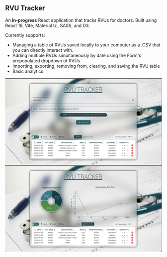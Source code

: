 ## RVU Tracker

An **in-progress** React application that tracks RVUs for doctors. Built using React 19, Vite, Material UI, SASS, and D3.

Currently supports:
<ul>
    <li>Managing a table of RVUs saved locally to your computer as a .CSV that you can directly interact with.</li>
    <li>Adding multiple RVUs simultaneously by date using the Form's prepopulated dropdown of RVUs</li>
    <li>Importing, exporting, removing from, clearing, and saving the RVU table</li>
    <li>Basic analytics</li>
</ul>

![RVU Tracker with Add Form](./src/assets/screenshots/Screenshot%208.png)
![RVU Tracker with Analytics](./src/assets/screenshots/Screenshot%209.png)
